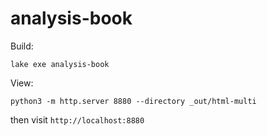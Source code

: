 # analysis-book

Build:
```
lake exe analysis-book
```

View:
```
python3 -m http.server 8880 --directory _out/html-multi
```
then visit `http://localhost:8880`